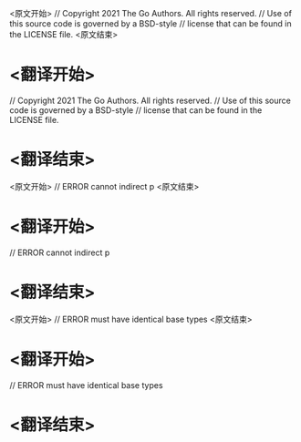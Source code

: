 
<原文开始>
// Copyright 2021 The Go Authors. All rights reserved.
// Use of this source code is governed by a BSD-style
// license that can be found in the LICENSE file.
<原文结束>

# <翻译开始>
// Copyright 2021 The Go Authors. All rights reserved.
// Use of this source code is governed by a BSD-style
// license that can be found in the LICENSE file.
# <翻译结束>


<原文开始>
// ERROR cannot indirect p
<原文结束>

# <翻译开始>
// ERROR cannot indirect p
# <翻译结束>


<原文开始>
// ERROR must have identical base types
<原文结束>

# <翻译开始>
// ERROR must have identical base types
# <翻译结束>

